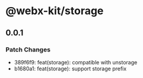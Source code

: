 # @webx-kit/storage

## 0.0.1

### Patch Changes

- 389f6f9: feat(storage): compatible with unstorage
- b1680a1: feat(storage): support storage prefix
